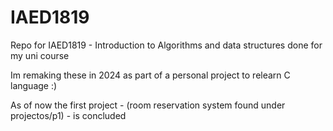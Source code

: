 # IAED1819
Repo for IAED1819 - Introduction to Algorithms and data structures done for my uni course

Im remaking these in 2024 as part of a personal project to relearn C language :) 

As of now the first project - (room reservation system found under projectos/p1) - is concluded 


